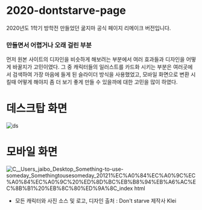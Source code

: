 # 2020-dontstarve-page
2020년도 1학기 방학전 만들었던 굶지마 공식 페이지 리메이크 버전입니다.

### 만들면서 어렵거나 오래 걸린 부분
먼저 원본 사이트의 디자인을 비슷하게 해보려는 부분에서 여러 효과들과 디자인을 어떻게 바꿀지가 고민이였다.
그 중 캐릭터들의 일러스트를 카드화 시키는 부분은 여러곳에서 검색하여 가장 마음에 들게 된 슬라이더 방식을 사용했었고,
모바일 화면으로 변환 시킬때 어떻게 해야지 좀 더 보기 좋게 만들 수 있을까에 대한 고민을 많이 하였다.

데스크탑 화면 
======
![ds](https://user-images.githubusercontent.com/55534787/98429238-d603b200-20e8-11eb-9064-fb44d2c4676c.jpg)

모바일 화면
======
![_C__Users_jaibo_Desktop_Something-to-use-someday_Somethingtousesomeday_20121%EC%A0%84%EC%A0%9C_%EC%A0%84%EC%A0%9C%20%ED%8D%BC%EB%B8%94%EB%A6%AC%EC%8B%B1%20%EB%8C%80%ED%9A%8C_index html](https://user-images.githubusercontent.com/55534787/102711268-9e00a900-42fb-11eb-9fef-532c1c736a6c.png)

- 모든 캐릭터와 사진 소스 및 로고, 디자인 출처 : Don't starve 제작사 Klei 
